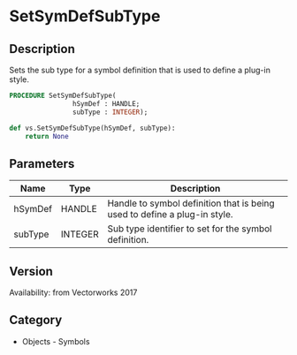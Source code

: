# SetSymDefSubType

## Description
Sets the sub type for a symbol definition that is used to define a plug-in style.

```pascal
PROCEDURE SetSymDefSubType(
				hSymDef : HANDLE;
				subType : INTEGER);
```

```python
def vs.SetSymDefSubType(hSymDef, subType):
    return None
```

## Parameters
|Name|Type|Description|
|---|---|---|
|hSymDef|HANDLE|Handle to symbol definition that is being used to define a plug-in style.|
|subType|INTEGER|Sub type identifier to set for the symbol definition.|

## Version
Availability: from Vectorworks 2017

## Category
* Objects - Symbols

